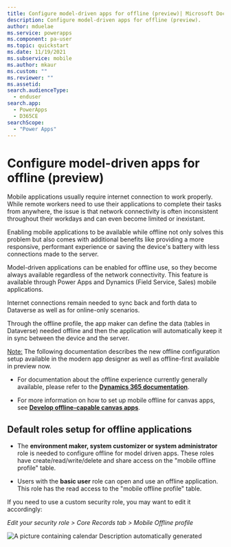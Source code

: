 ```yaml
---
title: Configure model-driven apps for offline (preview)| Microsoft Docs
description: Configure model-driven apps for offline (preview).
author: mduelae
ms.service: powerapps
ms.component: pa-user
ms.topic: quickstart
ms.date: 11/19/2021
ms.subservice: mobile
ms.author: mkaur
ms.custom: ""
ms.reviewer: ""
ms.assetid: 
search.audienceType: 
  - enduser
search.app: 
  - PowerApps
  - D365CE
searchScope:
  - "Power Apps"
---
```


# Configure model-driven apps for offline (preview)

Mobile applications usually require internet connection to work properly. While remote workers need to use their applications to complete their tasks from anywhere, the issue is that network connectivity is often inconsistent throughout their workdays and can even become limited or inexistant.

Enabling mobile applications to be available while offline not only solves this problem but also comes with additional benefits like providing a more responsive, performant experience or saving the device's battery with less connections made to the server.

Model-driven applications can be enabled for offline use, so they become always available regardless of the network connectivity. This feature is available through Power Apps and Dynamics (Field Service, Sales) mobile applications.

Internet connections remain needed to sync back and forth data to Dataverse as well as for online-only scenarios.

Through the offline profile, the app maker can define the data (tables in Dataverse) needed offline and then the application will automatically keep it in sync between the device and the server.

<u>Note:</u> The following documentation describes the new offline configuration setup available in the modern app designer as well as offline-first available in preview now.

-   For documentation about the offline experience currently generally available, please refer to the [**Dynamics 365 documentation**](https://docs.microsoft.com/en-us/dynamics365/mobile-app/setup-mobile-offline).

-   For more information on how to set up mobile offline for canvas apps, see [**Develop offline-capable canvas apps**](https://docs.microsoft.com/en-us/powerapps/maker/canvas-apps/offline-apps).

## Default roles setup for offline applications

-   The **environment maker, system customizer or system administrator** role is needed to configure offline for model driven apps. These roles have create/read/write/delete and share access on the "mobile offline profile" table.

-   Users with the **basic user** role can open and use an offline application. This role has the read access to the "mobile offline profile" table.

If you need to use a custom security role, you may want to edit it accordingly:

*Edit your security role &gt; Core Records tab &gt; Mobile Offline profile*

![A picture containing calendar Description automatically generated](media/image1.png)



